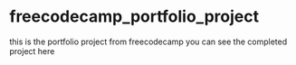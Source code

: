 # freecodecamp_portfolio_project
this is the portfolio project from freecodecamp
you can see the completed project here
